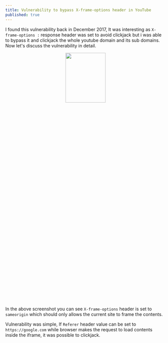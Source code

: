 ```yaml
---
title: Vulnerability to bypass X-frame-options header in YouTube
published: true
---
```


I found this vulnerability back in December 2017, It was interesting as `X-frame-options :` response header was set to avoid clickjack but i was able to bypass it and clickjack the whole youtube domain and its sub domains. Now let's discuss the vulnerability in detail.

<center>
<img src="https://spidersec.ninja/postimg/p1/img1.png" height="20%" width="50%">
</center>

In the above screenshot you can see `X-frame-options` header is set to `sameorigin` which should only allows the current site to frame the contents.

Vulnerability was simple, If `Referer` header value can be set to `https://google.com` while browser makes the request to load contents inside the iframe, it was possible to clickjack.
